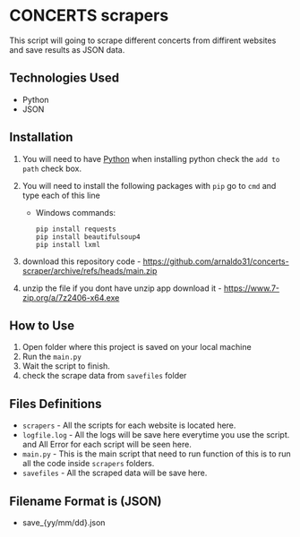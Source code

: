 ﻿# CONCERTS scrapers

 This script will going to scrape different concerts from diffirent websites and save results as JSON data.

## Technologies Used
- Python
- JSON

## Installation
1. You will need to have [Python](https://www.python.org/downloads/)
   when installing python check the `add to path` check box.
   
2. You will need to install the following packages with `pip`
   go to `cmd` and type each of this line
   
    - Windows commands:
      ```
      pip install requests
      pip install beautifulsoup4
      pip install lxml
      
      ```
3. download this repository code - https://github.com/arnaldo31/concerts-scraper/archive/refs/heads/main.zip
4. unzip the file if you dont have unzip app download it - https://www.7-zip.org/a/7z2406-x64.exe

## How to Use
1. Open folder where this project is saved on your local machine
2. Run the `main.py`
3. Wait the script to finish.
4. check the scrape data from `savefiles` folder

## Files Definitions

- `scrapers`  - All the scripts for each website is located here.
- `logfile.log` - All the logs will be save here everytime you use the script. and All Error for each script will be seen here.
- `main.py` - This is the main script that need to run function of this is to run all the code inside `scrapers` folders.
- `savefiles` - All the scraped data will be save here.

## Filename Format is (JSON)
- save_{yy/mm/dd}.json
